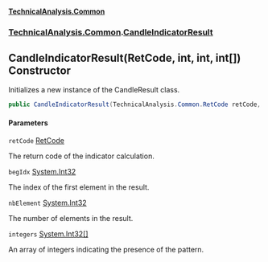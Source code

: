 #### [TechnicalAnalysis.Common](TechnicalAnalysis.Common.md 'TechnicalAnalysis.Common')
### [TechnicalAnalysis.Common](TechnicalAnalysis.Common.md#TechnicalAnalysis.Common 'TechnicalAnalysis.Common').[CandleIndicatorResult](CandleIndicatorResult.md 'TechnicalAnalysis.Common.CandleIndicatorResult')

## CandleIndicatorResult(RetCode, int, int, int[]) Constructor

Initializes a new instance of the CandleResult class.

```csharp
public CandleIndicatorResult(TechnicalAnalysis.Common.RetCode retCode, int begIdx, int nbElement, int[] integers);
```
#### Parameters

<a name='TechnicalAnalysis.Common.CandleIndicatorResult.CandleIndicatorResult(TechnicalAnalysis.Common.RetCode,int,int,int[]).retCode'></a>

`retCode` [RetCode](RetCode.md 'TechnicalAnalysis.Common.RetCode')

The return code of the indicator calculation.

<a name='TechnicalAnalysis.Common.CandleIndicatorResult.CandleIndicatorResult(TechnicalAnalysis.Common.RetCode,int,int,int[]).begIdx'></a>

`begIdx` [System.Int32](https://docs.microsoft.com/en-us/dotnet/api/System.Int32 'System.Int32')

The index of the first element in the result.

<a name='TechnicalAnalysis.Common.CandleIndicatorResult.CandleIndicatorResult(TechnicalAnalysis.Common.RetCode,int,int,int[]).nbElement'></a>

`nbElement` [System.Int32](https://docs.microsoft.com/en-us/dotnet/api/System.Int32 'System.Int32')

The number of elements in the result.

<a name='TechnicalAnalysis.Common.CandleIndicatorResult.CandleIndicatorResult(TechnicalAnalysis.Common.RetCode,int,int,int[]).integers'></a>

`integers` [System.Int32](https://docs.microsoft.com/en-us/dotnet/api/System.Int32 'System.Int32')[[]](https://docs.microsoft.com/en-us/dotnet/api/System.Array 'System.Array')

An array of integers indicating the presence of the pattern.